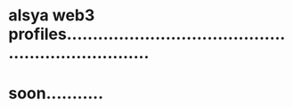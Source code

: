 # alsya web3 profiles.....................................................................
# soon...........
